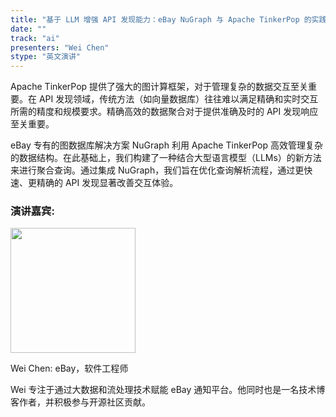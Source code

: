 ```yaml
---
title: "基于 LLM 增强 API 发现能力：eBay NuGraph 与 Apache TinkerPop 的实践"
date: ""
track: "ai" 
presenters: "Wei Chen"
stype: "英文演讲"
---
```


Apache TinkerPop 提供了强大的图计算框架，对于管理复杂的数据交互至关重要。在 API 发现领域，传统方法（如向量数据库）往往难以满足精确和实时交互所需的精度和规模要求。精确高效的数据聚合对于提供准确及时的 API 发现响应至关重要。

eBay 专有的图数据库解决方案 NuGraph 利用 Apache TinkerPop 高效管理复杂的数据结构。在此基础上，我们构建了一种结合大型语言模型（LLMs）的新方法来进行聚合查询。通过集成 NuGraph，我们旨在优化查询解析流程，通过更快速、更精确的 API 发现显著改善交互体验。

### 演讲嘉宾:

<img src="https://sessionize.com/image/38b8-400o400o1-JhnEResBCxwNSxLQp9LMnd.jpg" width="200" /><br/>

Wei Chen: eBay，软件工程师

Wei 专注于通过大数据和流处理技术赋能 eBay 通知平台。他同时也是一名技术博客作者，并积极参与开源社区贡献。